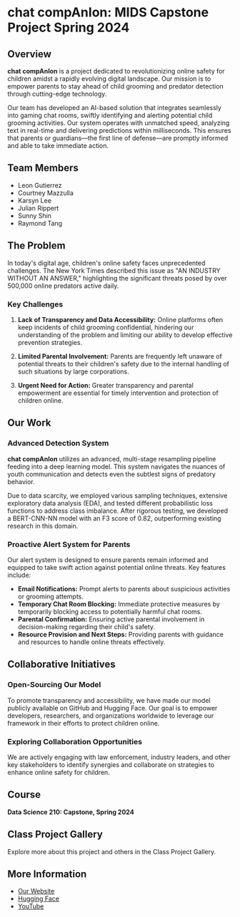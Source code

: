 # chat compAnIon: MIDS Capstone Project Spring 2024

## Overview

**chat compAnIon** is a project dedicated to revolutionizing online safety for children amidst a rapidly evolving digital landscape. Our mission is to empower parents to stay ahead of child grooming and predator detection through cutting-edge technology.

Our team has developed an AI-based solution that integrates seamlessly into gaming chat rooms, swiftly identifying and alerting potential child grooming activities. Our system operates with unmatched speed, analyzing text in real-time and delivering predictions within milliseconds. This ensures that parents or guardians—the first line of defense—are promptly informed and able to take immediate action.

## Team Members

- Leon Gutierrez
- Courtney Mazzulla
- Karsyn Lee
- Julian Rippert
- Sunny Shin
- Raymond Tang

## The Problem

In today's digital age, children's online safety faces unprecedented challenges. The New York Times described this issue as "AN INDUSTRY WITHOUT AN ANSWER," highlighting the significant threats posed by over 500,000 online predators active daily.

### Key Challenges

1. **Lack of Transparency and Data Accessibility:** Online platforms often keep incidents of child grooming confidential, hindering our understanding of the problem and limiting our ability to develop effective prevention strategies.
  
2. **Limited Parental Involvement:** Parents are frequently left unaware of potential threats to their children's safety due to the internal handling of such situations by large corporations.

3. **Urgent Need for Action:** Greater transparency and parental empowerment are essential for timely intervention and protection of children online.

## Our Work

### Advanced Detection System

**chat compAnIon** utilizes an advanced, multi-stage resampling pipeline feeding into a deep learning model. This system navigates the nuances of youth communication and detects even the subtlest signs of predatory behavior.

Due to data scarcity, we employed various sampling techniques, extensive exploratory data analysis (EDA), and tested different probabilistic loss functions to address class imbalance. After rigorous testing, we developed a BERT-CNN-NN model with an F3 score of 0.82, outperforming existing research in this domain.

### Proactive Alert System for Parents

Our alert system is designed to ensure parents remain informed and equipped to take swift action against potential online threats. Key features include:

- **Email Notifications:** Prompt alerts to parents about suspicious activities or grooming attempts.
- **Temporary Chat Room Blocking:** Immediate protective measures by temporarily blocking access to potentially harmful chat rooms.
- **Parental Confirmation:** Ensuring active parental involvement in decision-making regarding their child's safety.
- **Resource Provision and Next Steps:** Providing parents with guidance and resources to handle online threats effectively.

## Collaborative Initiatives

### Open-Sourcing Our Model

To promote transparency and accessibility, we have made our model publicly available on GitHub and Hugging Face. Our goal is to empower developers, researchers, and organizations worldwide to leverage our framework in their efforts to protect children online.

### Exploring Collaboration Opportunities

We are actively engaging with law enforcement, industry leaders, and other key stakeholders to identify synergies and collaborate on strategies to enhance online safety for children.

## Course

**Data Science 210: Capstone, Spring 2024**

## Class Project Gallery

Explore more about this project and others in the Class Project Gallery.

## More Information

- [Our Website](https://cleemazzulla.github.io/chatcompAnIon/)
- [Hugging Face](https://huggingface.co/chatcompanion/compAnIonv1/tree/main)
- [YouTube](https://www.youtube.com/@ChatCompAnIon)

